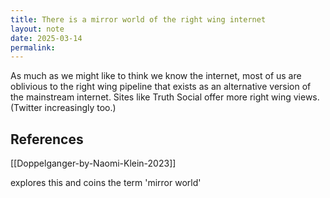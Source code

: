 ```yaml
---
title: There is a mirror world of the right wing internet
layout: note
date: 2025-03-14
permalink:
---
```

As much as we might like to think we know the internet, most of us are oblivious to the right wing pipeline that exists as an alternative version of the mainstream internet. Sites like Truth Social offer more right wing views. (Twitter increasingly too.)

## References

[[Doppelganger-by-Naomi-Klein-2023]]

 explores this and coins the term 'mirror world'